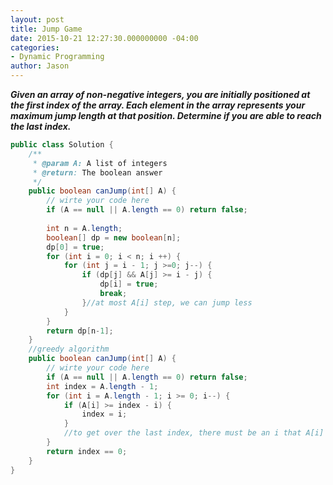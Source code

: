 ```yaml
---
layout: post
title: Jump Game
date: 2015-10-21 12:27:30.000000000 -04:00
categories:
- Dynamic Programming
author: Jason
---
```

<p><strong><em>Given an array of non-negative integers, you are initially positioned at the first index of the array. Each element in the array represents your maximum jump length at that position. Determine if you are able to reach the last index.</em></strong></p>


``` java
public class Solution {
    /**
     * @param A: A list of integers
     * @return: The boolean answer
     */
    public boolean canJump(int[] A) {
        // wirte your code here
        if (A == null || A.length == 0) return false;
        
        int n = A.length;
        boolean[] dp = new boolean[n];
        dp[0] = true;
        for (int i = 0; i < n; i ++) {
            for (int j = i - 1; j >=0; j--) {
                if (dp[j] && A[j] >= i - j) {
                    dp[i] = true;
                    break;
                }//at most A[i] step, we can jump less
            }
        }
        return dp[n-1];
    }
    //greedy algorithm
    public boolean canJump(int[] A) {
        // wirte your code here
        if (A == null || A.length == 0) return false;
        int index = A.length - 1;
        for (int i = A.length - 1; i >= 0; i--) {
            if (A[i] >= index - i) {
                index = i;
            }
            //to get over the last index, there must be an i that A[i] + i >= index
        }
        return index == 0;
    }
}
```
